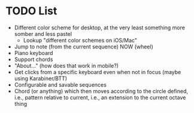 #  TODO List

- Different color scheme for desktop, at the very least something more somber and less pastel
  - Lookup "different color schemes on iOS/Mac"
- Jump to note (from the current sequence) NOW (wheel)
- Piano keyboard
- Support chords
- "About..." (how does that work in mobile?)
- Get clicks from a specific keyboard even when not in focus (maybe using Karabiner/BTT)
- Configurable and savable sequences
- Chord (or anything) which then moves according to the circle defined, i.e., pattern relative to current, i.e., an extension to the current octave thing
